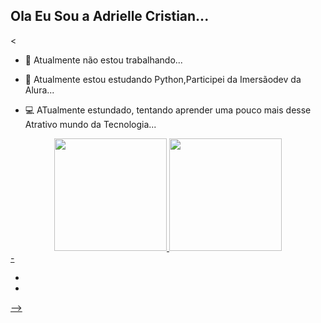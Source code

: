 ## Ola Eu Sou a Adrielle Cristian...

<
-  🔭 Atualmente não estou trabalhando...
-  🌱 Atualmente estou estudando Python,Participei da Imersãodev da Alura...
-  💻 ATualmente estundado, tentando aprender uma pouco mais desse Atrativo mundo da Tecnologia...

   <div>
<div align="center">
  <a href="https://github.com/Adrielle1919">
  <img height="180em" src="https://github-readme-stats.vercel.app/api?username=rafaballerini&show_icons=true&theme=dracula&include_all_commits=true&count_private=true"/>
  <img height="180em" src="https://github-readme-stats.vercel.app/api/top-langs/?username=rafaballerini&layout=compact&langs_count=7&theme=dracula"/>
</div>
- 

- 
-
-->

